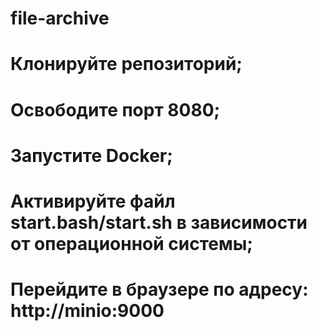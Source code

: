# file-archive
# Клонируйте репозиторий; 
# Освободите порт 8080; 
# Запустите Docker; 
# Активируйте файл start.bash/start.sh в зависимости от операционной системы; 
# Перейдите в браузере по адресу: http://minio:9000
